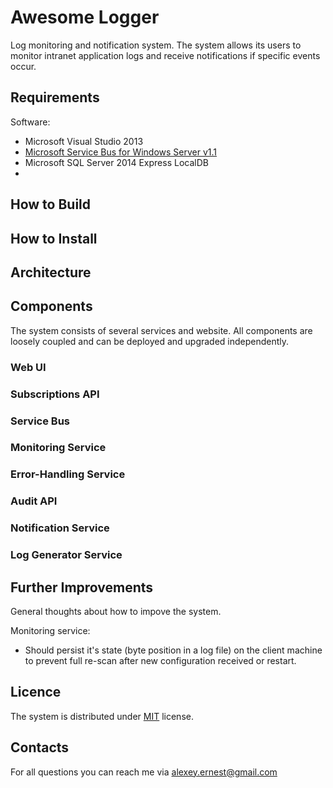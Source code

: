 # Awesome Logger
Log monitoring and notification system. The system allows its users to monitor intranet application logs and receive notifications if specific events occur.

## Requirements

Software:
* Microsoft Visual Studio 2013
* [Microsoft Service Bus for Windows Server v1.1](https://msdn.microsoft.com/ru-ru/library/dn282152(v=azure.10).aspx)
* Microsoft SQL Server 2014 Express LocalDB
* 


## How to Build

## How to Install

## Architecture

## Components
The system consists of several services and website. All components are loosely coupled and can be deployed and upgraded independently. 

### Web UI

### Subscriptions API

### Service Bus

### Monitoring Service

### Error-Handling Service

### Audit API

### Notification Service

### Log Generator Service

## Further Improvements
General thoughts about how to impove the system.

Monitoring service:
* Should persist it's state (byte position in a log file) on the client machine to prevent full re-scan after new configuration received or restart.

## Licence
The system is distributed under [MIT](LICENSE) license.

## Contacts
For all questions you can reach me via alexey.ernest@gmail.com
